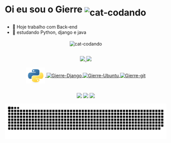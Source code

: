 
# Oi eu sou o Gierre <img align="middle" alt="cat-codando" height="30" width="50" src="https://gifs.eco.br/wp-content/uploads/2021/10/imagens-e-gifs-de-oi-eu-sou-o-goku-22.gif">


- 🔭 Hoje trabalho com Back-end
- 🌱 estudando Python, django e java

<div align="center">
  <img align="middle" alt="cat-codando" height="200" width="200" src="https://miro.medium.com/max/960/1*XcP8x4p0AmeUX0j65lY8Yw.gif">
</div>

##
<div align="center">
  <a href="https://github.com/gierrejunior">
  <img height="150em" src="https://github-readme-stats.vercel.app/api?username=gierrejunior&show_icons=true&theme=dracula&include_all_commits=true&count_private=true"/>
  <img height="150em" src="https://github-readme-stats.vercel.app/api/top-langs/?username=gierrejunior&layout=compact&langs_count=7&theme=dracula"/>
</div>
  
<div style="display: inline_block" align = "center"><br>
  <img align="center" alt="Gierre-Python" height="50" width="60" src="https://raw.githubusercontent.com/devicons/devicon/master/icons/python/python-original.svg">
  <img align="center" alt="Gierre-Django" height="50" width="60" src="https://cdn.jsdelivr.net/gh/devicons/devicon/icons/django/django-plain.svg">
  <img align="center" alt="Gierre-Ubuntu" height="50" width="60" src="https://cdn.jsdelivr.net/gh/devicons/devicon/icons/ubuntu/ubuntu-plain.svg">
  <img align="center" alt="Gierre-git" height="50" width="60" src="https://cdn.jsdelivr.net/gh/devicons/devicon/icons/git/git-original.svg">
</div>
 
  ##
  
  <div align="center"> 
  <a href="https://instagram.com/gierre_junior" target="_blank"><img src="https://img.shields.io/badge/-Instagram-%23E4405F?style=for-the-badge&logo=instagram&logoColor=white" target="_blank"></a>
  <a href = "mailto:gierremartins@gmail.com"><img src="https://img.shields.io/badge/-Gmail-%23333?style=for-the-badge&logo=gmail&logoColor=white" target="_blank"></a>
  <a href="https://www.linkedin.com/in/gierrejunior/" target="_blank"><img src="https://img.shields.io/badge/-LinkedIn-%230077B5?style=for-the-badge&logo=linkedin&logoColor=white" target="_blank"></a> 
     
  ![Snake animation](https://github.com/gierrejunior/gierrejunior/blob/output/github-contribution-grid-snake.svg)
 
</div>
